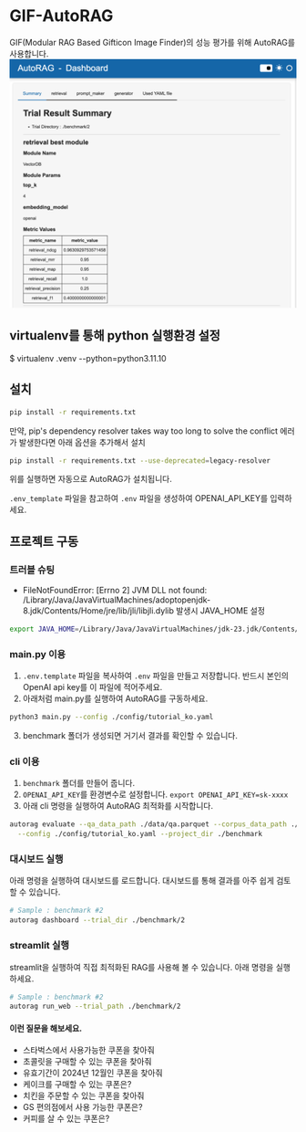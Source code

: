 # GIF-AutoRAG
GIF(Modular RAG Based Gifticon Image Finder)의 성능 평가를 위해 AutoRAG를 사용합니다.
![AutoRAG](./data/autorag_intro.png)

## virtualenv를 통해 python 실행환경 설정  
$ virtualenv .venv --python=python3.11.10

## 설치
```bash
pip install -r requirements.txt
```
만약, pip's dependency resolver takes way too long to solve the conflict 에러가 발생한다면 아래 옵션을 추가해서 설치
```bash
pip install -r requirements.txt --use-deprecated=legacy-resolver
```
위를 실행하면 자동으로 AutoRAG가 설치됩니다.

`.env_template` 파일을 참고하여 `.env` 파일을 생성하여 OPENAI_API_KEY를 입력하세요.

## 프로젝트 구동
### 트러블 슈팅
- FileNotFoundError: [Errno 2] JVM DLL not found: /Library/Java/JavaVirtualMachines/adoptopenjdk-8.jdk/Contents/Home/jre/lib/jli/libjli.dylib 발생시 JAVA_HOME 설정
```bash
export JAVA_HOME=/Library/Java/JavaVirtualMachines/jdk-23.jdk/Contents/Home
```

### main.py 이용

1. `.env.template` 파일을 복사하여 `.env` 파일을 만들고 저장합니다. 반드시 본인의 OpenAI api key를 이 파일에 적어주세요.
2. 아래처럼 main.py를 실행하여 AutoRAG를 구동하세요.
```bash
python3 main.py --config ./config/tutorial_ko.yaml
```
3. benchmark 폴더가 생성되면 거기서 결과를 확인할 수 있습니다.

### cli 이용

1. `benchmark` 폴더를 만들어 줍니다.
2. `OPENAI_API_KEY`를 환경변수로 설정합니다. `export OPENAI_API_KEY=sk-xxxx` 
3. 아래 cli 명령을 실행하여 AutoRAG 최적화를 시작합니다.
```bash
autorag evaluate --qa_data_path ./data/qa.parquet --corpus_data_path ./data/corpus.parquet \
  --config ./config/tutorial_ko.yaml --project_dir ./benchmark
```

### 대시보드 실행

아래 명령을 실행하여 대시보드를 로드합니다. 대시보드를 통해 결과를 아주 쉽게 검토할 수 있습니다.

```bash
# Sample : benchmark #2
autorag dashboard --trial_dir ./benchmark/2
```

### streamlit 실행
streamlit을 실행하여 직접 최적화된 RAG를 사용해 볼 수 있습니다. 
아래 명령을 실행하세요.

```bash
# Sample : benchmark #2
autorag run_web --trial_path ./benchmark/2
```

#### 이런 질문을 해보세요.
- 스타벅스에서 사용가능한 쿠폰을 찾아줘
- 초콜릿을 구매할 수 있는 쿠폰을 찾아줘
- 유효기간이 2024년 12월인 쿠폰을 찾아줘
- 케이크를 구매할 수 있는 쿠폰은?
- 치킨을 주문할 수 있는 쿠폰을 찾아줘
- GS 편의점에서 사용 가능한 쿠폰은?
- 커피를 살 수 있는 쿠폰은?